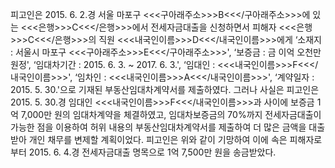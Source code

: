 피고인은 2015. 6. 2.경 서울 마포구 <<<구아래주소>>>B<<</구아래주소>>>에 있는 <<<은행>>>C<<</은행>>>에서 전세자금대출을 신청하면서 피해자 <<<은행>>>C<<</은행>>>의 직원 <<<내국인이름>>>D<<</내국인이름>>>에게 ‘소재지 : 서울시 마포구 <<<구아래주소>>>E<<</구아래주소>>>', ‘보증금 : 금 이억 오천만 원정', ‘임대차기간 : 2015. 6. 3. ~ 2017. 6. 3.', ‘임대인 : <<<내국인이름>>>F<<</내국인이름>>>', ‘임차인 : <<<내국인이름>>>A<<</내국인이름>>>', ‘계약일자 : 2015. 5. 30.'으로 기재된 부동산임대차계약서를 제출하였다.
그러나 사실은 피고인은 2015. 5. 30.경 임대인 <<<내국인이름>>>F<<</내국인이름>>>과 사이에 보증금 1억 7,000만 원의 임대차계약을 체결하였고, 임대차보증금의 70%까지 전세자금대출이 가능한 점을 이용하여 허위 내용의 부동산임대차계약서를 제출하여 더 많은 금액을 대출받아 개인 채무를 변제할 계획이었다.
피고인은 위와 같이 기망하여 이에 속은 피해자로부터 2015. 6. 4.경 전세자금대출 명목으로 1억 7,500만 원을 송금받았다.